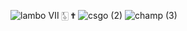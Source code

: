 ![lambo](https://user-images.githubusercontent.com/123539384/216864871-eaac8ed7-ced8-4578-9a25-563618aef079.gif) Ⅶ  🀧  ✟ 
![csgo (2)](https://user-images.githubusercontent.com/123539384/216867828-c83f564f-b8d1-44ff-ab0d-1b9939536181.png)
![champ (3)](https://user-images.githubusercontent.com/123539384/216869132-7c069e55-4903-4ba8-b7e6-08e41eb93f50.jpg)



